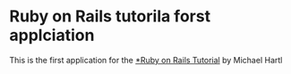 # Ruby on Rails tutorila forst applciation 
This is the first application for the [*Ruby on Rails Tutorial](http://railstutorial.org) by Michael Hartl